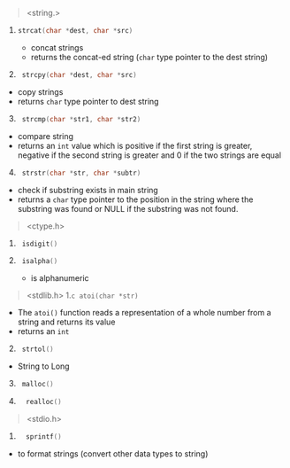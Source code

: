 > <string.>

1. ```c
   strcat(char *dest, char *src)
   ```
   - concat strings
   - returns the concat-ed string (`char` type pointer to the dest string)
   
2. ```c
	strcpy(char *dest, char *src)
	``` 
- copy strings 
- returns `char` type pointer to dest string

3. ```c
	strcmp(char *str1, char *str2) 
	```
- compare string 
- returns an `int` value which is positive if the first string is greater, negative if the second string is greater and 0 if the two strings are equal

4. ```c
	strstr(char *str, char *subtr) 
	```
- check if substring exists in main string
- returns   a `char`  type pointer to the position in the string where the substring was found or NULL if the substring was not found.

> <ctype.h>

1. ```c
	isdigit()
	```
2. ```c
	isalpha()
	``` 
	- is alphanumeric

> <stdlib.h>
1.```c
	 atoi(char *str)
	 ``` 
- The `atoi()` function reads a representation of a whole number from a string and returns its value
- returns an `int` 

2. ```c 
	strtol() 
	 ```
 - String to Long

3. ```c
	malloc()
	```
4. ```c
	 realloc()
	 ```

> <stdio.h>

1. ```c
	 sprintf()
	 ``` 
- to format strings (convert other data types to string)
